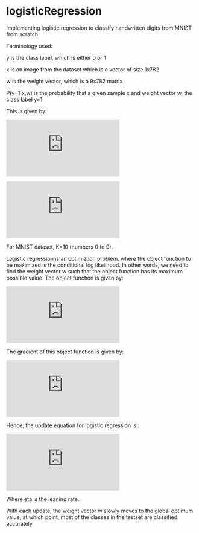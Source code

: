# logisticRegression
Implementing logistic regression to classify handwritten digits from MNIST from scratch

Terminology used:


y is the class label, which is either 0 or 1


x is an image from the dataset which is a vector of size 1x782


w is the weight vector, which is a 9x782 matrix


P(y=1|x,w) is the probability that a given sample x and weight vector w, the class label y=1


This is given by:

![P(Y=k|X=x,w)](https://latex.codecogs.com/gif.latex?P%28Y%3Dk%7CX%3Dx%29%3D%20%5Cfrac%7Bexp%28w%5ET_kx%29%7D%7B1&plus;%20%5Csum%20%5E%7BK-1%7D%20_%7Bi%3D1%7D%20exp%28w_i%5ETx%29%7D%3B%20k%3D1%2C2%2C..%2CK-1)

![P(Y=K|X=x,w)](https://latex.codecogs.com/gif.latex?P%28Y%3DK%7CX%3Dx%29%3D%20%5Cfrac%7B1%7D%7B1&plus;%20%5Csum%20%5E%7BK-1%7D%20_%7Bi%3D1%7D%20exp%28w_i%5ETx%29%7D)

For MNIST dataset, K=10 (numbers 0 to 9).

Logistic regression is an optimiztion problem, where the object function to be maximized is the conditional log likelihood. In other words, we need to find the weight vector w such that the object function has its maximum possible value. The object function is given by: 

![ObjectFunc](https://latex.codecogs.com/gif.latex?J%28w%29%3D%5Csum%20_%7Bi%3D1%7D%5E%7Bn%7D%20%28y_i-1%29w%5ETx_i-ln%281&plus;e%5E%7B-w%5ETx_i%7D%29)

The gradient of this object function is given by:

![Gradient](https://latex.codecogs.com/gif.latex?%5Cfrac%7B%5Cpartial%20J%28w%29%29%7D%7B%5Cpartial%20w%7D%3D%5Csum%20_%7Bi%3D1%7D%5E%7Bn%7D%20%28y_i-P%28y_i%3D1%7Cx_i%2Cw%29%29x_i)

Hence, the update equation for logistic regression is :

![UpdateEqn](https://latex.codecogs.com/gif.latex?w_%7Bupdate%7D%3Dw&plus;%5Ceta%20%5Csum%20_%7Bi%3D1%7D%5E%7Bn%7D%20%28y_i-P%28y_i%3D1%7Cx_i%2Cw%29%29x_i)

Where eta is the leaning rate.

With each update, the weight vector w slowly moves to the global optimum value, at which point, most of the classes in the testset are classified accurately
